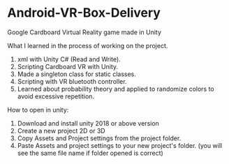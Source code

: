 # Android-VR-Box-Delivery
Google Cardboard Virtual Reality game made in Unity

What I learned in the process of working on the project.
1. xml with Unity C# (Read and Write).
2. Scripting Cardboard VR with Unity.
3. Made a singleton class for static classes.
4. Scripting with VR bluetooth controller.
5. Learned about probability theory and applied to randomize colors to avoid excessive repetition.

How to open in unity:
1. Download and install unity 2018 or above version
2. Create a new project 2D or 3D
3. Copy Assets and Project settings from the project folder.
4. Paste Assets and project settings to your new project's folder. (you will see the same file name if folder opened is correct)
